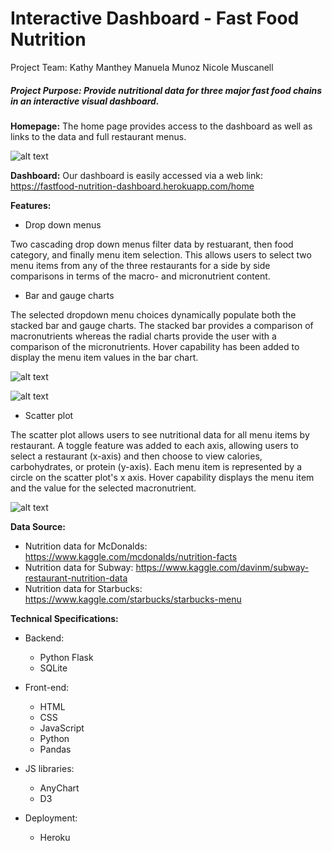 # Interactive Dashboard - Fast Food Nutrition

Project Team:
Kathy Manthey
Manuela Munoz
Nicole Muscanell


##### **Project Purpose**: Provide nutritional data for three major fast food chains in an interactive visual dashboard.

**Homepage:**
The home page provides access to the dashboard as well as links to the data and full restaurant menus.


![alt text](https://github.com/nlmuscanell/UCF-PROJECT-2/blob/master/app_images/homepage.png?raw=true)


**Dashboard:**
Our dashboard is easily accessed via a web link: https://fastfood-nutrition-dashboard.herokuapp.com/home

**Features:**
- Drop down menus

Two cascading drop down menus filter data by restuarant, then food category, and finally menu item selection.  This allows users to select two menu items from any of the three restaurants for a side by side comparisons in terms of the macro- and micronutrient content.

- Bar and gauge charts

The selected dropdown menu choices dynamically populate both the stacked bar and gauge charts.  The stacked bar provides a comparison of macronutrients whereas the radial charts provide the user with a comparison of the micronutrients.  Hover capability has been added to display the menu item values in the bar chart. 


![alt text](https://github.com/nlmuscanell/UCF-PROJECT-2/blob/master/app_images/dashboard_bar.png?raw=true)

![alt text](https://github.com/nlmuscanell/UCF-PROJECT-2/blob/master/app_images/dashboard_gauge.png?raw=true)




- Scatter plot

The scatter plot allows users to see nutritional data for all menu items by restaurant. A toggle feature was added to each axis, allowing users to select a restaurant (x-axis) and then choose to view calories, carbohydrates, or protein (y-axis). Each menu item is represented by a circle on the scatter plot's x axis.  Hover capability displays the menu item and the value for the selected macronutrient.

![alt text](https://github.com/nlmuscanell/UCF-PROJECT-2/blob/master/app_images/dashboard_scatter.png?raw=true)


**Data Source:** 
- Nutrition data for McDonalds: https://www.kaggle.com/mcdonalds/nutrition-facts
- Nutrition data for Subway: https://www.kaggle.com/davinm/subway-restaurant-nutrition-data 
- Nutrition data for Starbucks: https://www.kaggle.com/starbucks/starbucks-menu


**Technical Specifications:**

- Backend:
    - Python Flask
    - SQLite

- Front-end:
   - HTML
   - CSS
   - JavaScript
   - Python
   - Pandas

- JS libraries:
   - AnyChart
   - D3

- Deployment:
   - Heroku
